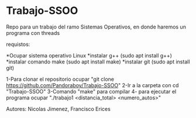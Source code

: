 # Trabajo-SSOO
Repo para un trabajo del ramo Sistemas Operativos, en donde haremos un programa con threads

requistos:

*Ocupar sistema operativo Linux
*instalar  g++ (sudo apt install g++)
*instalar comando make (sudo apt install make)
*instalar git (sudo apt install git)

1-Para clonar el repositorio ocupar "git clone https://github.com/Pandoraboy/Trabajo-SSOO"
2-Ir a la carpeta con cd "Trabajo-SSOO"
3-Comando "make" para compilar
4- para ejecutar el programa ocupar "./trabajo1 <distancia_total> <numero_autos>"

Autores: Nicolas Jimenez, Francisco Erices